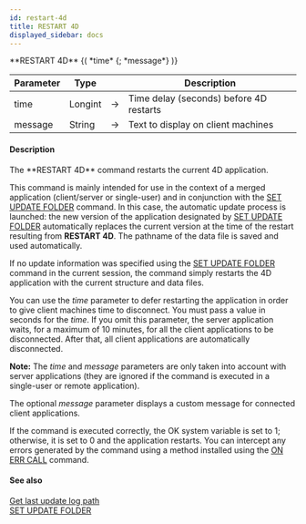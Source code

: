 ```yaml
---
id: restart-4d
title: RESTART 4D
displayed_sidebar: docs
---
```


<!--REF #_command_.RESTART 4D.Syntax-->**RESTART 4D** {( *time* {; *message*} )}<!-- END REF-->
<!--REF #_command_.RESTART 4D.Params-->
| Parameter | Type |  | Description |
| --- | --- | --- | --- |
| time | Longint | -> | Time delay (seconds) before 4D restarts |
| message | String | -> | Text to display on client machines |

<!-- END REF-->

#### Description 

<!--REF #_command_.RESTART 4D.Summary-->The **RESTART 4D** command restarts the current 4D application.<!-- END REF--> 

This command is mainly intended for use in the context of a merged application (client/server or single-user) and in conjunction with the [SET UPDATE FOLDER](set-update-folder.md) command. In this case, the automatic update process is launched: the new version of the application designated by [SET UPDATE FOLDER](set-update-folder.md) automatically replaces the current version at the time of the restart resulting from **RESTART 4D**. The pathname of the data file is saved and used automatically. 

If no update information was specified using the [SET UPDATE FOLDER](set-update-folder.md) command in the current session, the command simply restarts the 4D application with the current structure and data files. 

You can use the *time* parameter to defer restarting the application in order to give client machines time to disconnect. You must pass a value in seconds for the *time*. If you omit this parameter, the server application waits, for a maximum of 10 minutes, for all the client applications to be disconnected. After that, all client applications are automatically disconnected. 

**Note:** The *time* and *message* parameters are only taken into account with server applications (they are ignored if the command is executed in a single-user or remote application). 

The optional *message* parameter displays a custom message for connected client applications. 

If the command is executed correctly, the OK system variable is set to 1; otherwise, it is set to 0 and the application restarts. You can intercept any errors generated by the command using a method installed using the [ON ERR CALL](on-err-call.md) command. 

#### See also 

[Get last update log path](get-last-update-log-path.md)  
[SET UPDATE FOLDER](set-update-folder.md)  